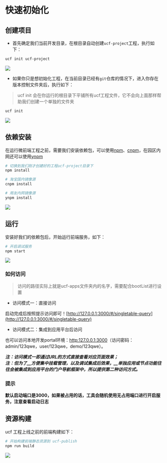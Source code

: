 # 快速初始化

<a name="39da6755"></a>
## 创建项目

- 首先确定我们当前开发目录，在根目录自动创建`ucf-project`工程，执行如下：

```bash
ucf init ucf-project
```

![](https://cdn.nlark.com/yuque/0/2019/gif/192735/1548558921099-eeefc558-150a-4cfa-aab6-4406900dd50e.gif#align=left&display=inline&height=504&originHeight=504&originWidth=671&size=0&status=done&width=671)

- 如果你只是想初始化工程，在当前目录已经有`git`仓库的情况下，进入你存在版本控制文件夹后，执行如下：

> ucf init 会在你运行的根目录下平铺所有ucf工程文件，它不会向上面那样帮助我们创建一个单独的文件夹


```bash
ucf init
```

![](https://cdn.nlark.com/yuque/0/2019/gif/192735/1548558448433-3ad4d520-6220-4a15-a81c-53b658532ef6.gif#align=left&display=inline&height=504&originHeight=504&originWidth=671&size=0&status=done&width=671)

<a name="269f35f8"></a>
## 依赖安装
在运行微前端工程之前，需要我们安装依赖包，可以使用[npm](https://www.npmjs.com/)、[cnpm](http://npm.taobao.org/)，在园区内网还可以使用[ynpm](https://package.yonyoucloud.com)

```bash
# 切换到我们刚才创建好的工程ucf-project目录下
npm install

# 淘宝国内镜像源
cnpm install

# 用友内网镜像源
ynpm install
```

![](https://cdn.nlark.com/yuque/0/2019/gif/192735/1548572629142-e3ff2ca1-9e5f-447f-a926-1c6c30eb5e48.gif#align=left&display=inline&height=504&originHeight=504&originWidth=671&size=0&status=done&width=671)


<a name="4c763bb6"></a>
## 运行
安装好我们的依赖包后，开始运行前端服务，如下：

```bash
# 开启调试服务
npm start
```

![](https://cdn.nlark.com/yuque/0/2019/gif/192735/1548573820996-949ce7b6-18b8-4aa3-8302-d353df9fa3eb.gif#align=left&display=inline&height=504&originHeight=504&originWidth=671&size=0&status=done&width=671)

<a name="0796f2ff"></a>
### 如何访问

> 访问的路径实际上就是ucf-apps文件夹内的名字，需要配合bootList进行设置


- 访问模式一：直接访问

启动完成后按照提示访问即可！[](http://127.0.0.1:3000/#/singletable-query)[http://127.0.0.1:3000/#/singletable-query](http://127.0.0.1:3000/#/singletable-query)

- 访问模式二：集成到应用平台后访问

也可以访问本地开发portal环境：[http:127.0.0.1:3000](http:127.0.0.1:3000)（访问密码：admin/123qwe，user/123qwe，demo/123qwe）。

**_注：访问模式一即通过URL的方式直接查看对应页面效果；_**<br />**_注：但为了__方便集中挂载管理，以及调试集成后效果，__单独应用或节点功能往往会被集成到应用平台的门户导航框架中，所以提供第二种访问方式。_**

<a name="02d9819d"></a>
### 提示

**默认启动端口是3000，如果被占用的话，工具会随机使用无占用端口进行开启服务，注意查看启动日志**

<a name="383aa405"></a>
## 资源构建

ucf 工程上线之前的前端构建如下：

```bash
# 开始构建前端静态资源到 ucf-publish
npm run build
```

![](https://cdn.nlark.com/yuque/0/2019/gif/192735/1548574422727-57777768-235c-4595-bd15-802ee039d850.gif#align=left&display=inline&height=504&originHeight=504&originWidth=671&size=0&status=done&width=671)

